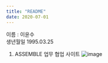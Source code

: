 ```yaml
---
title: "README"
date: 2020-07-01 
---
```


이름 : 이윤수 
<br/>
생년월일 1995.03.25

1. ASSEMBLE 업무 협업 사이트
![image](https://user-images.githubusercontent.com/62733005/86221472-ea2a2680-bbbf-11ea-8cd3-ee4f2c91bd3d.png)


